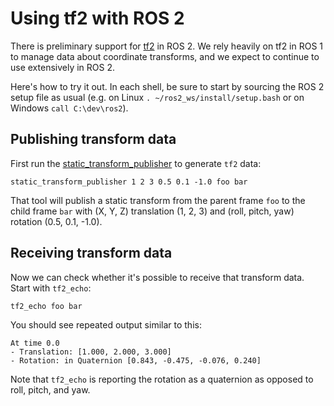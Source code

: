 # Using tf2 with ROS 2

There is preliminary support for [tf2](http://wiki.ros.org/tf2) in ROS 2. We rely heavily on tf2 in ROS 1 to manage data about coordinate transforms, and we expect to continue to use extensively in ROS 2.

Here's how to try it out. In each shell, be sure to start by sourcing the ROS 2 setup file as usual (e.g. on Linux `. ~/ros2_ws/install/setup.bash` or on Windows `call C:\dev\ros2`).

## Publishing transform data

First run the [static_transform_publisher](http://wiki.ros.org/tf2_ros#static_transform_publisher) to generate `tf2` data:

    static_transform_publisher 1 2 3 0.5 0.1 -1.0 foo bar

That tool will publish a static transform from the parent frame `foo` to the child frame `bar` with (X, Y, Z) translation (1, 2, 3) and (roll, pitch, yaw) rotation (0.5, 0.1, -1.0).

## Receiving transform data

Now we can check whether it's possible to receive that transform data. Start with `tf2_echo`:

    tf2_echo foo bar

You should see repeated output similar to this:

~~~
At time 0.0
- Translation: [1.000, 2.000, 3.000]
- Rotation: in Quaternion [0.843, -0.475, -0.076, 0.240]
~~~

Note that `tf2_echo` is reporting the rotation as a quaternion as opposed to roll, pitch, and yaw.
